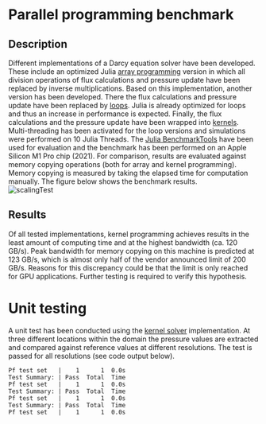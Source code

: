# Parallel programming benchmark 
## Description
Different implementations of a Darcy equation solver have been developed. These include an optimized Julia [array programming](/Users/lcandiot/Developer/Julia/BasicScripts/ETHZ_MasterClass_SolvingPDEsInParallelOnGPUs/lecture5/src/l5_Pf_diffusion_2D_perf.jl) version in which all division operations of flux calculations and pressure update have been replaced by inverse multiplications. Based on this implementation, another version has been developed. There the flux calculations and pressure update have been replaced by [loops](/Users/lcandiot/Developer/Julia/BasicScripts/ETHZ_MasterClass_SolvingPDEsInParallelOnGPUs/lecture5/src/l5_Pf_diffusion_2D_perf_loop.jl). Julia is already optimized for loops and thus an increase in performance is expected. Finally, the flux calculations and the pressure update have been wrapped into [kernels](/Users/lcandiot/Developer/Julia/BasicScripts/ETHZ_MasterClass_SolvingPDEsInParallelOnGPUs/lecture5/src/l5_Pf_diffusion_2D_perf_loop_fun.jl). Multi-threading has been activated for the loop versions and simulations were performed on 10 Julia Threads. The [Julia BenchmarkTools](https://juliaci.github.io/BenchmarkTools.jl/stable/) have been used for evaluation and the benchmark has been performed on an Apple Silicon M1 Pro chip (2021). For comparison, results are evaluated against memory copying operations (both for array and kernel programming). Memory copying is measured by taking the elapsed time for computation manually. The figure below shows the benchmark results.  
![scalingTest](https://github.com/lcandiot/Julia/assets/50524459/0fbd23b4-32ed-4475-bdf2-e667006c6f11)
## Results
Of all tested implementations, kernel programming achieves results in the least amount of computing time and at the highest bandwidth (ca. 120 GB/s). Peak bandwidth for memory copying on this machine is predicted at 123 GB/s, which is almost only half of the vendor announced limit of 200 GB/s. Reasons for this discrepancy could be that the limit is only reached for GPU applications. Further testing is required to verify this hypothesis.

# Unit testing
A unit test has been conducted using the [kernel solver](/Users/lcandiot/Developer/Julia/BasicScripts/ETHZ_MasterClass_SolvingPDEsInParallelOnGPUs/lecture5/src/l5_Pf_diffusion_2D_perf_loop_fun.jl) implementation. At three different locations within the domain the pressure values are extracted and compared against reference values at different resolutions. The test is passed for all resolutions (see code output below).
```Test Summary: | Pass  Total  Time
Pf test set   |    1      1  0.0s
Test Summary: | Pass  Total  Time
Pf test set   |    1      1  0.0s
Test Summary: | Pass  Total  Time
Pf test set   |    1      1  0.0s
Test Summary: | Pass  Total  Time
Pf test set   |    1      1  0.0s
```



